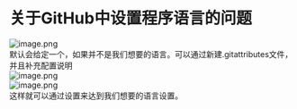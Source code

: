# 关于GitHub中设置程序语言的问题

![image.png](https://cdn.nlark.com/yuque/0/2019/png/235650/1546915525153-82b7f7e0-afb9-4f2a-8eca-b3518fb9b312.png#align=left&display=inline&height=195&linkTarget=_blank&name=image.png&originHeight=390&originWidth=834&size=29474&width=417)<br />默认会给定一个，如果并不是我们想要的语言。可以通过新建.gitattributes文件，并且补充配置说明<br />![image.png](https://cdn.nlark.com/yuque/0/2019/png/235650/1546915634609-d8b26af6-5404-45ef-a587-e11a9f59a303.png#align=left&display=inline&height=206&linkTarget=_blank&name=image.png&originHeight=412&originWidth=796&size=31635&width=398)<br />![image.png](https://cdn.nlark.com/yuque/0/2019/png/235650/1546915682543-2616c662-ab83-4f04-b429-cfd4845621ab.png#align=left&display=inline&height=231&linkTarget=_blank&name=image.png&originHeight=462&originWidth=686&size=56048&width=343)<br />这样就可以通过设置来达到我们想要的语言设置。
